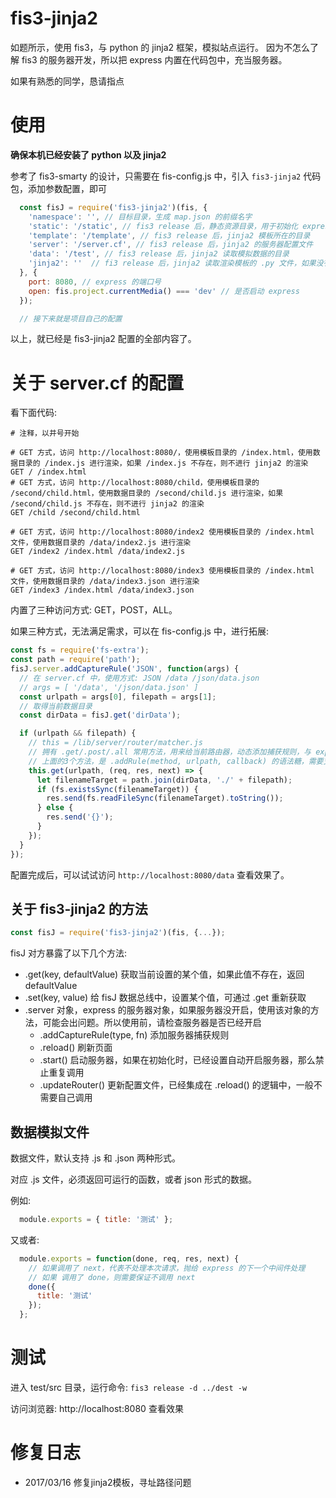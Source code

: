 # fis3-jinja2

如题所示，使用 fis3，与 python 的 jinja2 框架，模拟站点运行。
因为不怎么了解 fis3 的服务器开发，所以把 express 内置在代码包中，充当服务器。

如果有熟悉的同学，恳请指点

# 使用

**确保本机已经安装了 python 以及 jinja2**

参考了 fis3-smarty 的设计，只需要在 fis-config.js 中，引入 ```fis3-jinja2``` 代码包，添加参数配置，即可

```javascript
  const fisJ = require('fis3-jinja2')(fis, {
    'namespace': '', // 目标目录，生成 map.json 的前缀名字
    'static': '/static', // fis3 release 后，静态资源目录，用于初始化 express 的静态资源访问路径，所有需要静态访问的资源，都应该放于此目录
    'template': '/template', // fis3 release 后，jinja2 模板所在的目录
    'server': '/server.cf', // fis3 release 后，jinja2 的服务器配置文件
    'data': '/test', // fis3 release 后，jinja2 读取模拟数据的目录
    'jinja2': ''  // fi3 release 后，jinja2 读取渲染模板的 .py 文件，如果没有设置，会使用默认的渲染文件
  }, {
    port: 8080, // express 的端口号
    open: fis.project.currentMedia() === 'dev' // 是否启动 express
  });

  // 接下来就是项目自己的配置
```
以上，就已经是 fis3-jinja2 配置的全部内容了。


# 关于 server.cf 的配置

看下面代码:
```text
# 注释，以井号开始

# GET 方式，访问 http://localhost:8080/，使用模板目录的 /index.html，使用数据目录的 /index.js 进行渲染，如果 /index.js 不存在，则不进行 jinja2 的渲染
GET / /index.html
# GET 方式，访问 http://localhost:8080/child，使用模板目录的 /second/child.html，使用数据目录的 /second/child.js 进行渲染，如果 /second/child.js 不存在，则不进行 jinja2 的渲染
GET /child /second/child.html

# GET 方式，访问 http://localhost:8080/index2 使用模板目录的 /index.html 文件，使用数据目录的 /data/index2.js 进行渲染
GET /index2 /index.html /data/index2.js

# GET 方式，访问 http://localhost:8080/index3 使用模板目录的 /index.html 文件，使用数据目录的 /data/index3.json 进行渲染
GET /index3 /index.html /data/index3.json
```

内置了三种访问方式: GET，POST，ALL。

如果三种方式，无法满足需求，可以在 fis-config.js 中，进行拓展:
```javascript
const fs = require('fs-extra');
const path = require('path');
fisJ.server.addCaptureRule('JSON', function(args) {
  // 在 server.cf 中，使用方式: JSON /data /json/data.json
  // args = [ '/data', '/json/data.json' ]
  const urlpath = args[0], filepath = args[1];
  // 取得当前数据目录
  const dirData = fisJ.get('dirData');

  if (urlpath && filepath) {
    // this = /lib/server/router/matcher.js
    // 拥有 .get/.post/.all 常用方法，用来给当前路由器，动态添加捕获规则，与 express 的写法一致
    // 上面的3个方法，是 .addRule(method, urlpath, callback) 的语法糖，需要支持更多的方法，可以使用该函数
    this.get(urlpath, (req, res, next) => {
      let filenameTarget = path.join(dirData, './' + filepath);
      if (fs.existsSync(filenameTarget)) {
        res.send(fs.readFileSync(filenameTarget).toString());
      } else {
        res.send('{}');
      }
    });
  }
});
```
配置完成后，可以试试访问 ```http://localhost:8080/data``` 查看效果了。


## 关于 fis3-jinja2 的方法

```javascript
const fisJ = require('fis3-jinja2')(fis, {...});
```
fisJ 对方暴露了以下几个方法:

  * .get(key, defaultValue) 获取当前设置的某个值，如果此值不存在，返回 defaultValue
  * .set(key, value) 给 fisJ 数据总线中，设置某个值，可通过 .get 重新获取
  * .server 对象，express 的服务器对象，如果服务器没开启，使用该对象的方法，可能会出问题。所以使用前，请检查服务器是否已经开启
    * .addCaptureRule(type, fn) 添加服务器捕获规则
    * .reload() 刷新页面
    * .start() 启动服务器，如果在初始化时，已经设置自动开启服务器，那么禁止重复调用
    * .updateRouter() 更新配置文件，已经集成在 .reload() 的逻辑中，一般不需要自己调用


## 数据模拟文件

数据文件，默认支持 .js 和 .json 两种形式。

对应 .js 文件，必须返回可运行的函数，或者 json 形式的数据。

例如:
```javascript
  module.exports = { title: '测试' };
```
又或者:
```javascript
  module.exports = function(done, req, res, next) {
    // 如果调用了 next，代表不处理本次请求，抛给 express 的下一个中间件处理
    // 如果 调用了 done，则需要保证不调用 next
    done({
      title: '测试'
    });
  };
```


# 测试

进入 test/src 目录，运行命令: ```fis3 release -d ../dest -w```

访问浏览器: http://localhost:8080 查看效果


# 修复日志
  * 2017/03/16 修复jinja2模板，寻址路径问题
